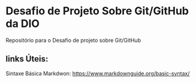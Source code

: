 # Desafio de Projeto Sobre Git/GitHub da DIO
Repositório para o Desafio de projeto sobre Git/GitHub

## links Úteis:
Sintaxe Básica Markdwon: https://www.markdownguide.org/basic-syntax/
